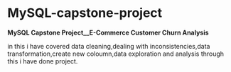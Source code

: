 # MySQL-capstone-project

**MySQL Capstone Project__E-Commerce Customer Churn Analysis**

in this i have covered data cleaning,dealing with inconsistencies,data transformation,create new coloumn,data exploration and analysis 
through this i have done project.
